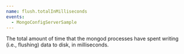 ```yaml
---
name: flush.totalInMilliseconds
events:
  - MongoConfigServerSample
---
```


The total amount of time that the mongod processes have spent writing (i.e., flushing) data to disk, in milliseconds.